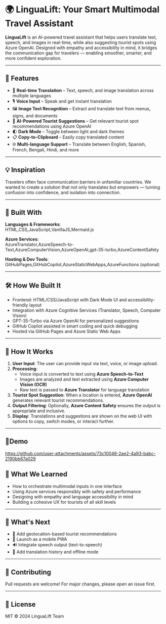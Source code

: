 # 🌍 LinguaLift: Your Smart Multimodal Travel Assistant

**LinguaLift** is an AI-powered travel assistant that helps users translate text, speech, and images in real-time, while also suggesting tourist spots using Azure OpenAI. Designed with empathy and accessibility in mind, it bridges the communication gap for travelers — enabling smoother, smarter, and more confident exploration.

---

## 🚀 Features

- 🔁 **Real-time Translation** – Text, speech, and image translation across multiple languages
- 🎙️ **Voice Input** – Speak and get instant translation
- 🖼️ **Image Text Recognition** – Extract and translate text from menus, signs, and documents
- 🤖 **AI-Powered Tourist Suggestions** – Get relevant tourist spot recommendations using Azure OpenAI
- 🌓 **Dark Mode** – Toggle between light and dark themes
- 📋 **Copy-to-Clipboard** – Easily copy translated content
- 🌐 **Multi-language Support** – Translate between English, Spanish, French, Bengali, Hindi, and more

---

## 💡 Inspiration

Travelers often face communication barriers in unfamiliar countries. We wanted to create a solution that not only translates but empowers — turning confusion into confidence, and isolation into connection.

---

## 🧰 Built With

**Languages & Frameworks**:  
HTML,CSS,JavaScript,VanillaJS,Mermaid.js

**Azure Services**:  
AzureTranslator,AzureSpeech-to-Text,AzureComputerVision,AzureOpenAI,gpt-35-turbo,AzureContentSafety

**Hosting & Dev Tools**:  
GitHubPages,GitHubCopilot,AzureStaticWebApps,AzureFunctions (optional)

---

## 🛠️ How We Built It

- Frontend: HTML/CSS/JavaScript with Dark Mode UI and accessibility-friendly layout
- Integration with Azure Cognitive Services (Translator, Speech, Computer Vision)
- GPT-35-Turbo via Azure OpenAI for personalized suggestions
- GitHub Copilot assisted in smart coding and quick debugging
- Hosted via GitHub Pages and Azure Static Web Apps

---
## 🔎 How It Works

1. **User Input**: The user can provide input via text, voice, or image upload.
2. **Processing**:
   - Voice input is converted to text using **Azure Speech-to-Text**
   - Images are analyzed and text extracted using **Azure Computer Vision (OCR)**
   - Raw text is passed to **Azure Translator** for language translation
3. **Tourist Spot Suggestion**: When a location is entered, **Azure OpenAI** generates relevant tourist recommendations.
4. **Output Filtering**: Optionally, **Azure Content Safety** ensures the output is appropriate and inclusive.
5. **Display**: Translations and suggestions are shown on the web UI with options to copy, switch modes, or interact further.

---

## 🎥Demo


https://github.com/user-attachments/assets/73c10046-2ae2-4a93-babc-2190bb67a029


## 🧠 What We Learned

- How to orchestrate multimodal inputs in one interface
- Using Azure services responsibly with safety and performance
- Designing with empathy and language accessibility in mind
- Building a cohesive UX for tourists of all skill levels

---

## 🏁 What's Next

- 🧭 Add geolocation-based tourist recommendations
- 📲 Launch as a mobile PWA
- 🔊 Integrate speech output (text-to-speech)
- 💾 Add translation history and offline mode

---

## 🤝 Contributing

Pull requests are welcome! For major changes, please open an issue first.

---

## 📄 License

MIT © 2024 LinguaLift Team
